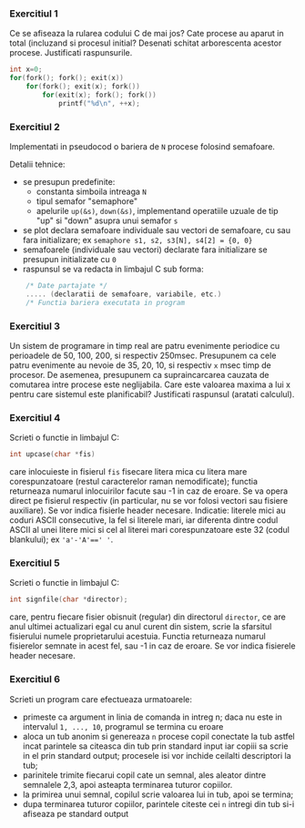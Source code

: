 ### Exercitiul 1
Ce se afiseaza la rularea codului C de mai jos? Cate procese au aparut in total (incluzand si procesul initial? Desenati schitat arborescenta acestor procese. Justificati raspunsurile.

```c
int x=0;
for(fork(); fork(); exit(x))
    for(fork(); exit(x); fork())
        for(exit(x); fork(); fork())
            printf("%d\n", ++x);
```

### Exercitiul 2
Implementati in pseudocod o bariera de `N` procese folosind semafoare.

Detalii tehnice:
 - se presupun predefinite: 
   - constanta simboila intreaga `N`
   - tipul semafor "semaphore"
   - apelurile `up(&s)`, `down(&s)`, implementand operatiile uzuale de tip "up" si "down" asupra unui semafor `s`
 - se plot declara semafoare individuale sau vectori de semafoare, cu sau fara initializare; ex `semaphore s1, s2, s3[N], s4[2] = {0, 0}`
 - semafoarele (individuale sau vectori) declarate fara initializare se presupun initializate cu `0`
 - raspunsul se va redacta in limbajul C sub forma:
```c
    /* Date partajate */
    ..... (declaratii de semafoare, variabile, etc.)
    /* Functia bariera executata in program
```

### Exercitiul 3
Un sistem de programare in timp real are patru evenimente periodice cu perioadele de 50, 100, 200, si respectiv 250msec. Presupunem ca cele patru evenimente au nevoie de 35, 20, 10, si respectiv `x` msec timp de procesor. De asemenea, presupunem ca supraincarcarea cauzata de comutarea intre procese este neglijabila. Care este valoarea maxima a lui x pentru care sistemul este planificabil? Justificati raspunsul (aratati calculul).

### Exercitiul 4
Scrieti o functie in limbajul C:
```c
int upcase(char *fis)
```
care inlocuieste in fisierul `fis` fisecare litera mica cu litera mare corespunzatoare (restul caracterelor raman nemodificate); functia returneaza numarul inlocuirilor facute sau -1 in caz de eroare. Se va opera direct pe fisierul respectiv (in particular, nu se vor folosi vectori sau fisiere auxiliare). Se vor indica fisierle header necesare. Indicatie: literele mici au coduri ASCII consecutive, la fel si literele mari, iar diferenta dintre codul ASCII al unei litere mici si cel al literei mari corespunzatoare este 32 (codul blankului); ex `'a'-'A'==' '`.

### Exercitiul 5
Scrieti o functie in limbajul C:
```c
int signfile(char *director);
```
care, pentru fiecare fisier obisnuit (regular) din directorul `director`, ce are anul ultimei actualizari egal cu anul curent din sistem, scrie la sfarsitul fisierului numele proprietarului acestuia. Functia returneaza numarul fisierelor semnate in acest fel, sau -1 in caz de eroare. Se
vor indica fisierele header necesare.

### Exercitiul 6
Scrieti un program care efectueaza urmatoarele:
 - primeste ca argument in linia de comanda in intreg n; daca nu este in intervalul `1, ..., 10`, programul se termina cu eroare
 - aloca un tub anonim si genereaza `n` procese copil conectate la tub astfel incat parintele sa citeasca din tub prin standard input iar copiii sa scrie in el prin standard output; procesele isi vor inchide ceilalti descriptori la tub;
 - parinitele trimite fiecarui copil cate un semnal, ales aleator dintre semnalele 2,3, apoi asteapta terminarea tuturor copiilor.
 - la primirea unui semnal, copilul scrie valoarea lui in tub, apoi se termina;
 - dupa terminarea tuturor copiilor, parintele citeste cei `n` intregi din tub si-i afiseaza pe standard output